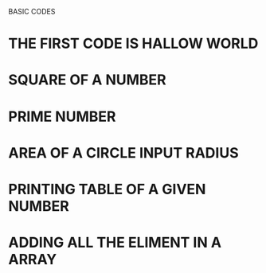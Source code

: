 BASIC CODES </br>
# THE FIRST CODE IS HALLOW WORLD </br>
# SQUARE OF A NUMBER </br>
# PRIME NUMBER </br>
# AREA OF A CIRCLE INPUT RADIUS </br>
# PRINTING TABLE OF A GIVEN NUMBER </br>
# ADDING ALL THE ELIMENT IN A ARRAY </br>